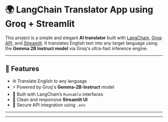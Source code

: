 # 🌍 LangChain Translator App using Groq + Streamlit

This project is a simple and elegant **AI translator** built with [LangChain](https://www.langchain.com/), [Groq API](https://console.groq.com/), and [Streamlit](https://streamlit.io/). It translates English text into any target language using the **Gemma 2B Instruct model** via Groq's ultra-fast inference engine.

---

## 🚀 Features

- 🌐 Translate English to any language
- ⚡ Powered by Groq's **Gemma-2B-Instruct** model
- 🧠 Built with LangChain’s `Runnable` interfaces
- 🎨 Clean and responsive **Streamlit UI**
- 🔐 Secure API integration using `.env`

---



---


